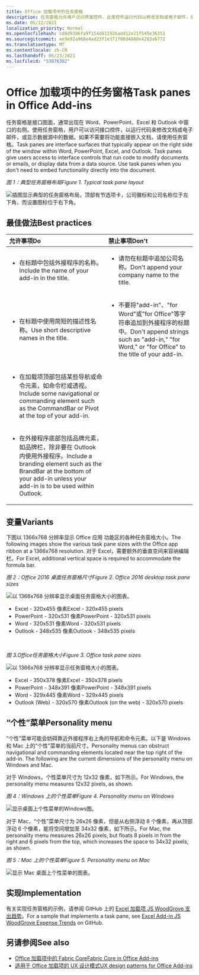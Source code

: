 ```yaml
---
title: Office 加载项中的任务窗格
description: 任务窗格允许用户访问界面控件，此类控件运行代码以修改文档或电子邮件，或显示数据源中的数据。
ms.date: 05/12/2021
localization_priority: Normal
ms.openlocfilehash: cd8d9386fa9f154d611926add12e21f545e36351
ms.sourcegitcommit: ee9e92a968e4ad23f1e371f00d4888e4203ab772
ms.translationtype: MT
ms.contentlocale: zh-CN
ms.lasthandoff: 06/23/2021
ms.locfileid: "53076302"
---
```

# <a name="task-panes-in-office-add-ins"></a><span data-ttu-id="d8e33-103">Office 加载项中的任务窗格</span><span class="sxs-lookup"><span data-stu-id="d8e33-103">Task panes in Office Add-ins</span></span>

<span data-ttu-id="d8e33-p101">任务窗格是接口图面，通常出现在 Word、PowerPoint、Excel 和 Outlook 中窗口的右侧。使用任务窗格，用户可以访问接口控件，以运行代码来修改文档或电子邮件，或显示数据源中的数据。如果不需要将功能直接嵌入文档，请使用任务窗格。</span><span class="sxs-lookup"><span data-stu-id="d8e33-p101">Task panes are interface surfaces that typically appear on the right side of the window within Word, PowerPoint, Excel, and Outlook. Task panes give users access to interface controls that run code to modify documents or emails, or display data from a data source. Use task panes when you don't need to embed functionality directly into the document.</span></span>

<span data-ttu-id="d8e33-107">*图 1：典型任务窗格布局*</span><span class="sxs-lookup"><span data-stu-id="d8e33-107">*Figure 1. Typical task pane layout*</span></span>

![插图显示典型的任务窗格布局，顶部有节选项卡，公司徽标和公司名称位于左下角，而设置图标位于右下角。](../images/overview-with-app-task-pane.png)

## <a name="best-practices"></a><span data-ttu-id="d8e33-109">最佳做法</span><span class="sxs-lookup"><span data-stu-id="d8e33-109">Best practices</span></span>

|<span data-ttu-id="d8e33-110">允许事项</span><span class="sxs-lookup"><span data-stu-id="d8e33-110">Do</span></span>|<span data-ttu-id="d8e33-111">禁止事项</span><span class="sxs-lookup"><span data-stu-id="d8e33-111">Don't</span></span>|
|:-----|:--------|
|<ul><li><span data-ttu-id="d8e33-112">在标题中包括外接程序的名称。</span><span class="sxs-lookup"><span data-stu-id="d8e33-112">Include the name of your add-in in the title.</span></span></li></ul>|<ul><li><span data-ttu-id="d8e33-113">请勿在标题中追加公司名称。</span><span class="sxs-lookup"><span data-stu-id="d8e33-113">Don't append your company name to the title.</span></span></li></ul>|
|<ul><li><span data-ttu-id="d8e33-114">在标题中使用简短的描述性名称。</span><span class="sxs-lookup"><span data-stu-id="d8e33-114">Use short descriptive names in the title.</span></span></li></ul>|<ul><li><span data-ttu-id="d8e33-115">不要将"add-in"、"for Word"或"for Office"等字符串追加到外接程序的标题中。</span><span class="sxs-lookup"><span data-stu-id="d8e33-115">Don't append strings such as "add-in," "for Word," or "for Office" to the title of your add-in.</span></span></li></ul>|
|<ul><li><span data-ttu-id="d8e33-116">在加载项顶部包括某些导航或命令元素，如命令栏或透视。</span><span class="sxs-lookup"><span data-stu-id="d8e33-116">Include some navigational or commanding element such as the CommandBar or Pivot at the top of your add-in.</span></span></li></ul>||
|<ul><li><span data-ttu-id="d8e33-117">在外接程序底部包括品牌元素，如品牌栏，除非要在 Outlook 内使用外接程序。</span><span class="sxs-lookup"><span data-stu-id="d8e33-117">Include a branding element such as the BrandBar at the bottom of your add-in unless your add-in is to be used within Outlook.</span></span></li></ul>||

## <a name="variants"></a><span data-ttu-id="d8e33-118">变量</span><span class="sxs-lookup"><span data-stu-id="d8e33-118">Variants</span></span>

<span data-ttu-id="d8e33-119">下图以 1366x768 分辨率显示 Office 应用 功能区的各种任务窗格大小。</span><span class="sxs-lookup"><span data-stu-id="d8e33-119">The following images show the various task pane sizes with the Office app ribbon at a 1366x768 resolution.</span></span> <span data-ttu-id="d8e33-120">对于 Excel，需要额外的垂直空间来容纳编辑栏。</span><span class="sxs-lookup"><span data-stu-id="d8e33-120">For Excel, additional vertical space is required to accommodate the formula bar.</span></span>  

<span data-ttu-id="d8e33-121">*图 2：Office 2016 桌面任务窗格尺寸*</span><span class="sxs-lookup"><span data-stu-id="d8e33-121">*Figure 2. Office 2016 desktop task pane sizes*</span></span>

![以 1366x768 分辨率显示桌面任务窗格大小的图表。](../images/office-2016-taskpane-sizes.png)

- <span data-ttu-id="d8e33-123">Excel - 320x455 像素</span><span class="sxs-lookup"><span data-stu-id="d8e33-123">Excel - 320x455 pixels</span></span>
- <span data-ttu-id="d8e33-124">PowerPoint - 320x531 像素</span><span class="sxs-lookup"><span data-stu-id="d8e33-124">PowerPoint - 320x531 pixels</span></span>
- <span data-ttu-id="d8e33-125">Word - 320x531 像素</span><span class="sxs-lookup"><span data-stu-id="d8e33-125">Word - 320x531 pixels</span></span>
- <span data-ttu-id="d8e33-126">Outlook - 348x535 像素</span><span class="sxs-lookup"><span data-stu-id="d8e33-126">Outlook - 348x535 pixels</span></span>

<br/>

<span data-ttu-id="d8e33-127">*图 3.Office任务窗格大小*</span><span class="sxs-lookup"><span data-stu-id="d8e33-127">*Figure 3. Office task pane sizes*</span></span>

![以 1366x768 分辨率显示任务窗格大小的图表。](../images/office-365-taskpane-sizes.png)

- <span data-ttu-id="d8e33-129">Excel - 350x378 像素</span><span class="sxs-lookup"><span data-stu-id="d8e33-129">Excel - 350x378 pixels</span></span>
- <span data-ttu-id="d8e33-130">PowerPoint - 348x391 像素</span><span class="sxs-lookup"><span data-stu-id="d8e33-130">PowerPoint - 348x391 pixels</span></span>
- <span data-ttu-id="d8e33-131">Word - 329x445 像素</span><span class="sxs-lookup"><span data-stu-id="d8e33-131">Word - 329x445 pixels</span></span>
- <span data-ttu-id="d8e33-132">Outlook (Web) - 320x570 像素</span><span class="sxs-lookup"><span data-stu-id="d8e33-132">Outlook (on the web) - 320x570 pixels</span></span>

## <a name="personality-menu"></a><span data-ttu-id="d8e33-133">“个性”菜单</span><span class="sxs-lookup"><span data-stu-id="d8e33-133">Personality menu</span></span>

<span data-ttu-id="d8e33-p103">“个性”菜单可能会妨碍靠近外接程序右上角的导航和命令元素。以下是 Windows 和 Mac 上的“个性”菜单的当前尺寸。</span><span class="sxs-lookup"><span data-stu-id="d8e33-p103">Personality menus can obstruct navigational and commanding elements located near the top right of the add-in. The following are the current dimensions of the personality menu on Windows and Mac.</span></span>

<span data-ttu-id="d8e33-136">对于 Windows，个性菜单尺寸为 12x32 像素，如下所示。</span><span class="sxs-lookup"><span data-stu-id="d8e33-136">For Windows, the personality menu measures 12x32 pixels, as shown.</span></span>

<span data-ttu-id="d8e33-137">*图 4：Windows 上的个性菜单*</span><span class="sxs-lookup"><span data-stu-id="d8e33-137">*Figure 4. Personality menu on Windows*</span></span>

![显示桌面上个性菜单的Windows图。](../images/personality-menu-win.png)

<span data-ttu-id="d8e33-139">对于 Mac，“个性”菜单尺寸为 26x26 像素，但是从右侧浮动 8 个像素，再从顶部浮动 6 个像素，能将空间增加至 34x32 像素，如下所示。</span><span class="sxs-lookup"><span data-stu-id="d8e33-139">For Mac, the personality menu measures 26x26 pixels, but floats 8 pixels in from the right and 6 pixels from the top, which increases the space to 34x32 pixels, as shown.</span></span>

<span data-ttu-id="d8e33-140">*图 5：Mac 上的个性菜单*</span><span class="sxs-lookup"><span data-stu-id="d8e33-140">*Figure 5. Personality menu on Mac*</span></span>

![显示 Mac 桌面上个性菜单的图表。](../images/personality-menu-mac.png)

## <a name="implementation"></a><span data-ttu-id="d8e33-142">实现</span><span class="sxs-lookup"><span data-stu-id="d8e33-142">Implementation</span></span>

<span data-ttu-id="d8e33-143">有关实现任务窗格的示例，请参阅 GitHub 上的 [Excel 加载项 JS WoodGrove 支出趋势](https://github.com/OfficeDev/Excel-Add-in-WoodGrove-Expense-Trends)。</span><span class="sxs-lookup"><span data-stu-id="d8e33-143">For a sample that implements a task pane, see [Excel Add-in JS WoodGrove Expense Trends](https://github.com/OfficeDev/Excel-Add-in-WoodGrove-Expense-Trends) on GitHub.</span></span>

## <a name="see-also"></a><span data-ttu-id="d8e33-144">另请参阅</span><span class="sxs-lookup"><span data-stu-id="d8e33-144">See also</span></span>

- [<span data-ttu-id="d8e33-145">Office 加载项中的 Fabric Core</span><span class="sxs-lookup"><span data-stu-id="d8e33-145">Fabric Core in Office Add-ins</span></span>](fabric-core.md)
- [<span data-ttu-id="d8e33-146">适用于 Office 加载项的 UX 设计模式</span><span class="sxs-lookup"><span data-stu-id="d8e33-146">UX design patterns for Office Add-ins</span></span>](../design/ux-design-pattern-templates.md)
